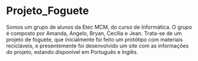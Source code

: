 # Projeto_Foguete
Somos um grupo de alunos da Etec MCM, do curso de Informática. O grupo é composto por Amanda, Angelo, Bryan, Cecília e Jean. Trata-se de um projeto de foguete, que inicialmente foi feito um protótipo com materiais recicláveis, e presentemente foi desenvolvido um site com as informações do projeto, estando disponível em Português e Inglês.
